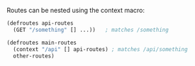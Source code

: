 Routes can be nested using the context macro:

```clojure
(defroutes api-routes
  (GET "/something" [] ...))   ; matches /something

(defroutes main-routes
  (context "/api" [] api-routes) ; matches /api/something
  other-routes)
```